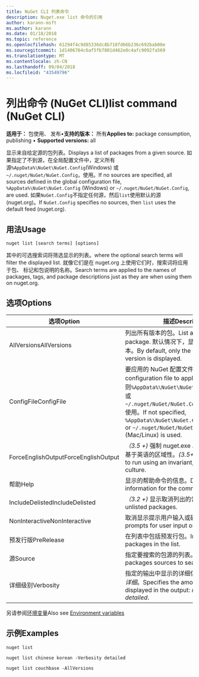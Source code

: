 ```yaml
---
title: NuGet CLI 列表命令
description: Nuget.exe list 命令的引用
author: karann-msft
ms.author: karann
ms.date: 01/18/2018
ms.topic: reference
ms.openlocfilehash: 61294f4c9d85336dc8b718fd66b236c692bab00e
ms.sourcegitcommit: 1d1406764c6af5fb7801d462e0c4afc9092fa569
ms.translationtype: MT
ms.contentlocale: zh-CN
ms.lasthandoff: 09/04/2018
ms.locfileid: "43549796"
---
```

# <a name="list-command-nuget-cli"></a><span data-ttu-id="d63bf-103">列出命令 (NuGet CLI)</span><span class="sxs-lookup"><span data-stu-id="d63bf-103">list command (NuGet CLI)</span></span>

<span data-ttu-id="d63bf-104">**适用于：** 包使用、 发布&bullet;**支持的版本：** 所有</span><span class="sxs-lookup"><span data-stu-id="d63bf-104">**Applies to:** package consumption, publishing &bullet; **Supported versions:** all</span></span>

<span data-ttu-id="d63bf-105">显示来自给定源的包列表。</span><span class="sxs-lookup"><span data-stu-id="d63bf-105">Displays a list of packages from a given source.</span></span> <span data-ttu-id="d63bf-106">如果指定了不到源，在全局配置文件中，定义所有源`%AppData%\NuGet\NuGet.Config`(Windows) 或`~/.nuget/NuGet/NuGet.Config`，使用。</span><span class="sxs-lookup"><span data-stu-id="d63bf-106">If no sources are specified, all sources defined in the global configuration file, `%AppData%\NuGet\NuGet.Config` (Windows) or `~/.nuget/NuGet/NuGet.Config`, are used.</span></span> <span data-ttu-id="d63bf-107">如果`NuGet.Config`不指定任何源，然后`list`使用默认的源 (nuget.org)。</span><span class="sxs-lookup"><span data-stu-id="d63bf-107">If `NuGet.Config` specifies no sources, then `list` uses the default feed (nuget.org).</span></span>

## <a name="usage"></a><span data-ttu-id="d63bf-108">用法</span><span class="sxs-lookup"><span data-stu-id="d63bf-108">Usage</span></span>

```cli
nuget list [search terms] [options]
```

<span data-ttu-id="d63bf-109">其中的可选搜索词将筛选显示的列表。</span><span class="sxs-lookup"><span data-stu-id="d63bf-109">where the optional search terms will filter the displayed list.</span></span> <span data-ttu-id="d63bf-110">就像它们是在 nuget.org 上使用它们时，搜索词将应用于包、 标记和包说明的名称。</span><span class="sxs-lookup"><span data-stu-id="d63bf-110">Search terms are applied to the names of packages, tags, and package descriptions just as they are when using them on nuget.org.</span></span>

## <a name="options"></a><span data-ttu-id="d63bf-111">选项</span><span class="sxs-lookup"><span data-stu-id="d63bf-111">Options</span></span>

| <span data-ttu-id="d63bf-112">选项</span><span class="sxs-lookup"><span data-stu-id="d63bf-112">Option</span></span> | <span data-ttu-id="d63bf-113">描述</span><span class="sxs-lookup"><span data-stu-id="d63bf-113">Description</span></span> |
| --- | --- |
| <span data-ttu-id="d63bf-114">AllVersions</span><span class="sxs-lookup"><span data-stu-id="d63bf-114">AllVersions</span></span> | <span data-ttu-id="d63bf-115">列出所有版本的包。</span><span class="sxs-lookup"><span data-stu-id="d63bf-115">List all versions of a package.</span></span> <span data-ttu-id="d63bf-116">默认情况下，显示仅最新的包版本。</span><span class="sxs-lookup"><span data-stu-id="d63bf-116">By default, only the latest package version is displayed.</span></span> |
| <span data-ttu-id="d63bf-117">ConfigFile</span><span class="sxs-lookup"><span data-stu-id="d63bf-117">ConfigFile</span></span> | <span data-ttu-id="d63bf-118">要应用的 NuGet 配置文件。</span><span class="sxs-lookup"><span data-stu-id="d63bf-118">The NuGet configuration file to apply.</span></span> <span data-ttu-id="d63bf-119">如果未指定，否则`%AppData%\NuGet\NuGet.Config`(Windows) 或`~/.nuget/NuGet/NuGet.Config`(Mac/Linux) 使用。</span><span class="sxs-lookup"><span data-stu-id="d63bf-119">If not specified, `%AppData%\NuGet\NuGet.Config` (Windows) or `~/.nuget/NuGet/NuGet.Config` (Mac/Linux) is used.</span></span>|
| <span data-ttu-id="d63bf-120">ForceEnglishOutput</span><span class="sxs-lookup"><span data-stu-id="d63bf-120">ForceEnglishOutput</span></span> | <span data-ttu-id="d63bf-121">*（3.5 +)* 强制 nuget.exe 以运行使用固定的、 基于英语的区域性。</span><span class="sxs-lookup"><span data-stu-id="d63bf-121">*(3.5+)* Forces nuget.exe to run using an invariant, English-based culture.</span></span> |
| <span data-ttu-id="d63bf-122">帮助</span><span class="sxs-lookup"><span data-stu-id="d63bf-122">Help</span></span> | <span data-ttu-id="d63bf-123">显示的帮助命令的信息。</span><span class="sxs-lookup"><span data-stu-id="d63bf-123">Displays help information for the command.</span></span> |
| <span data-ttu-id="d63bf-124">IncludeDelisted</span><span class="sxs-lookup"><span data-stu-id="d63bf-124">IncludeDelisted</span></span> | <span data-ttu-id="d63bf-125">*（3.2 +)* 显示取消列出的包。</span><span class="sxs-lookup"><span data-stu-id="d63bf-125">*(3.2+)* Display unlisted packages.</span></span> |
| <span data-ttu-id="d63bf-126">NonInteractive</span><span class="sxs-lookup"><span data-stu-id="d63bf-126">NonInteractive</span></span> | <span data-ttu-id="d63bf-127">取消显示提示用户输入或确认。</span><span class="sxs-lookup"><span data-stu-id="d63bf-127">Suppresses prompts for user input or confirmations.</span></span> |
| <span data-ttu-id="d63bf-128">预发行版</span><span class="sxs-lookup"><span data-stu-id="d63bf-128">PreRelease</span></span> | <span data-ttu-id="d63bf-129">在列表中包括预发行包。</span><span class="sxs-lookup"><span data-stu-id="d63bf-129">Includes prerelease packages in the list.</span></span> |
| <span data-ttu-id="d63bf-130">源</span><span class="sxs-lookup"><span data-stu-id="d63bf-130">Source</span></span> | <span data-ttu-id="d63bf-131">指定要搜索的包源的列表。</span><span class="sxs-lookup"><span data-stu-id="d63bf-131">Specifies a list of packages sources to search.</span></span> |
| <span data-ttu-id="d63bf-132">详细级别</span><span class="sxs-lookup"><span data-stu-id="d63bf-132">Verbosity</span></span> | <span data-ttu-id="d63bf-133">指定的输出中显示的详细信息：*正常*，*静默*，*详细*。</span><span class="sxs-lookup"><span data-stu-id="d63bf-133">Specifies the amount of detail displayed in the output: *normal*, *quiet*, *detailed*.</span></span> |

<span data-ttu-id="d63bf-134">另请参阅[环境变量](cli-ref-environment-variables.md)</span><span class="sxs-lookup"><span data-stu-id="d63bf-134">Also see [Environment variables](cli-ref-environment-variables.md)</span></span>

## <a name="examples"></a><span data-ttu-id="d63bf-135">示例</span><span class="sxs-lookup"><span data-stu-id="d63bf-135">Examples</span></span>

```cli
nuget list

nuget list chinese korean -Verbosity detailed

nuget list couchbase -AllVersions
```
